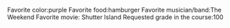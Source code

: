 Favorite color:purple
Favorite food:hamburger 
Favorite musician/band:The Weekend 
Favorite movie: Shutter Island
Requested grade in the course:100
 
